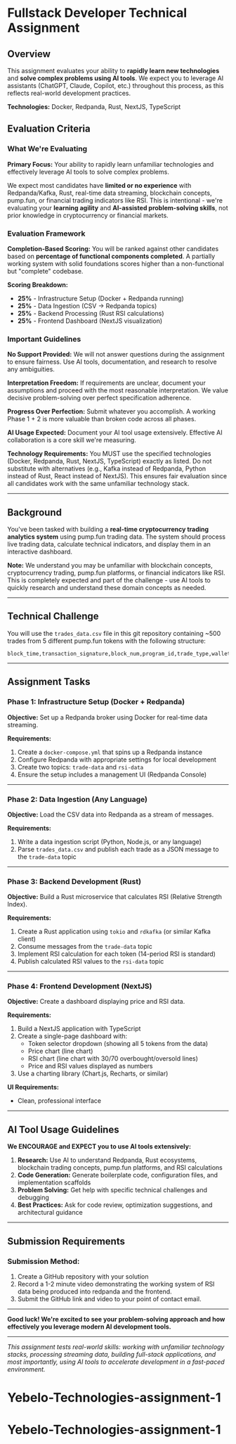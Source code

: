 # Fullstack Developer Technical Assignment

## Overview

This assignment evaluates your ability to **rapidly learn new technologies** and **solve complex problems using AI tools**. We expect you to leverage AI assistants (ChatGPT, Claude, Copilot, etc.) throughout this process, as this reflects real-world development practices.

**Technologies:** Docker, Redpanda, Rust, NextJS, TypeScript


## Evaluation Criteria

### What We're Evaluating

**Primary Focus:** Your ability to rapidly learn unfamiliar technologies and effectively leverage AI tools to solve complex problems.

We expect most candidates have **limited or no experience** with Redpanda/Kafka, Rust, real-time data streaming, blockchain concepts, pump.fun, or financial trading indicators like RSI. This is intentional - we're evaluating your **learning agility** and **AI-assisted problem-solving skills**, not prior knowledge in cryptocurrency or financial markets.

### Evaluation Framework

**Completion-Based Scoring:** You will be ranked against other candidates based on **percentage of functional components completed**. A partially working system with solid foundations scores higher than a non-functional but "complete" codebase.

**Scoring Breakdown:**
- **25%** - Infrastructure Setup (Docker + Redpanda running)
- **25%** - Data Ingestion (CSV → Redpanda topics)
- **25%** - Backend Processing (Rust RSI calculations)
- **25%** - Frontend Dashboard (NextJS visualization)

### Important Guidelines

**No Support Provided:** We will not answer questions during the assignment to ensure fairness. Use AI tools, documentation, and research to resolve any ambiguities.

**Interpretation Freedom:** If requirements are unclear, document your assumptions and proceed with the most reasonable interpretation. We value decisive problem-solving over perfect specification adherence.

**Progress Over Perfection:** Submit whatever you accomplish. A working Phase 1 + 2 is more valuable than broken code across all phases.

**AI Usage Expected:** Document your AI tool usage extensively. Effective AI collaboration is a core skill we're measuring.

**Technology Requirements:** You MUST use the specified technologies (Docker, Redpanda, Rust, NextJS, TypeScript) exactly as listed. Do not substitute with alternatives (e.g., Kafka instead of Redpanda, Python instead of Rust, React instead of NextJS). This ensures fair evaluation since all candidates work with the same unfamiliar technology stack.

---

## Background

You've been tasked with building a **real-time cryptocurrency trading analytics system** using pump.fun trading data. The system should process live trading data, calculate technical indicators, and display them in an interactive dashboard.

**Note:** We understand you may be unfamiliar with blockchain concepts, cryptocurrency trading, pump.fun platforms, or financial indicators like RSI. This is completely expected and part of the challenge - use AI tools to quickly research and understand these domain concepts as needed.

---

## Technical Challenge

You will use the `trades_data.csv` file in this git repository containing ~500 trades from 5 different pump.fun tokens with the following structure:

```csv
block_time,transaction_signature,block_num,program_id,trade_type,wallet_address,token_address,is_buy,amount_in_sol,amount_in_token,change_in_sol,change_in_tokens,price_in_sol,virtual_sol_reserves,virtual_token_reserves,real_sol_reserves,real_token_reserves,fee_recipient,fee_basis_points,fee_amount,creator_address,creator_fee_basis_points,creator_fee_amount,ingested_at
```

---

## Assignment Tasks

### Phase 1: Infrastructure Setup (Docker + Redpanda)

**Objective:** Set up a Redpanda broker using Docker for real-time data streaming.

**Requirements:**
1. Create a `docker-compose.yml` that spins up a Redpanda instance
2. Configure Redpanda with appropriate settings for local development
3. Create two topics: `trade-data` and `rsi-data`
4. Ensure the setup includes a management UI (Redpanda Console)

---

### Phase 2: Data Ingestion (Any Language)

**Objective:** Load the CSV data into Redpanda as a stream of messages.

**Requirements:**
1. Write a data ingestion script (Python, Node.js, or any language)
2. Parse `trades_data.csv` and publish each trade as a JSON message to the `trade-data` topic

---

### Phase 3: Backend Development (Rust)

**Objective:** Build a Rust microservice that calculates RSI (Relative Strength Index).

**Requirements:**
1. Create a Rust application using `tokio` and `rdkafka` (or similar Kafka client)
2. Consume messages from the `trade-data` topic
3. Implement RSI calculation for each token (14-period RSI is standard)
4. Publish calculated RSI values to the `rsi-data` topic

---

### Phase 4: Frontend Development (NextJS)

**Objective:** Create a dashboard displaying price and RSI data.

**Requirements:**
1. Build a NextJS application with TypeScript
2. Create a single-page dashboard with:
   - Token selector dropdown (showing all 5 tokens from the data)
   - Price chart (line chart)
   - RSI chart (line chart with 30/70 overbought/oversold lines)
   - Price and RSI values displayed as numbers
3. Use a charting library (Chart.js, Recharts, or similar)

**UI Requirements:**
- Clean, professional interface

---

## AI Tool Usage Guidelines

**We ENCOURAGE and EXPECT you to use AI tools extensively:**

1. **Research:** Use AI to understand Redpanda, Rust ecosystems, blockchain trading concepts, pump.fun platforms, and RSI calculations
2. **Code Generation:** Generate boilerplate code, configuration files, and implementation scaffolds
3. **Problem Solving:** Get help with specific technical challenges and debugging
4. **Best Practices:** Ask for code review, optimization suggestions, and architectural guidance

---

## Submission Requirements

### Submission Method:
1. Create a GitHub repository with your solution
2. Record a 1-2 minute video demonstrating the working system of RSI data being produced into redpanda and the frontend.
4. Submit the GitHub link and video to your point of contact email.

---

**Good luck! We're excited to see your problem-solving approach and how effectively you leverage modern AI development tools.**

---

*This assignment tests real-world skills: working with unfamiliar technology stacks, processing streaming data, building full-stack applications, and most importantly, using AI tools to accelerate development in a fast-paced environment.*
# Yebelo-Technologies-assignment-1
# Yebelo-Technologies-assignment-1
